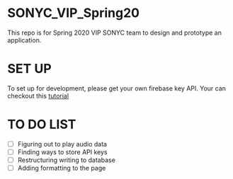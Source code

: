 # SONYC_VIP_Spring20

This repo is for Spring 2020 VIP SONYC team to design and prototype an application.

# SET UP
To set up for development, please get your own firebase key API. Your can checkout this [tutorial](https://www.tutorialspoint.com/firebase/index.htm)

# TO DO LIST
- [ ] Figuring out to play audio data
- [ ] Finding ways to store API keys
- [ ] Restructuring writing to database
- [ ] Adding formatting to the page

